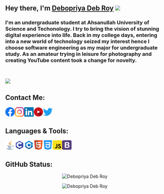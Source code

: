 ## Hey there, I'm  [Debopriya Deb Roy](https://dhruba-datta.github.io/MyPortfolio/) <img src="https://media.giphy.com/media/hvRJCLFzcasrR4ia7z/giphy.gif" width="25px"> 

### I'm an undergraduate student at Ahsanullah University of Science and Techonology. I try to bring the vision of stunning digital experience into life. Back in my college days, entering into a new world of technology seized my interest hence I choose software engineering as my major for undergraduate study. As an amateur trying in leisure for photography and creating YouTube content took a change for novelty.

<br />


![](https://visitor-badge.glitch.me/badge?page_id=DDR13GIT")

## Contact Me:
<a href="https://www.facebook.com/dhruba.datta.anjan/">
  <img align="left" alt="Deb's Facebook" width="30px" src="https://github.com/dhruba-datta/dhruba-datta/blob/main/assets/facebook.svg" />
</a>
<a href="https://www.instagram.com/debopriya_deb_roy">
  <img align="left" alt="Deb's Instagram" width="30px" src="https://github.com/dhruba-datta/dhruba-datta/blob/main/assets/instagram.svg" />
</a>
<a href="https://www.linkedin.com/in/debopriyadebroy/">
  <img align="left" alt="Deb's LinkedIN" width="30px" src="https://github.com/dhruba-datta/dhruba-datta/blob/main/assets/linkedin.svg" />
</a>
<a href="https://www.youtube.com/DhrubaDattaAnjan">
  <img align="left" alt="Deb's Youtube" width="30px" src="https://github.com/dhruba-datta/dhruba-datta/blob/main/assets/youtube.svg" />
</a>
<a href="https://www.twitter.com/dhruba_anjan/">
  <img align="left" alt="Deb's Twitter" width="30px" src="https://github.com/dhruba-datta/dhruba-datta/blob/main/assets/twitter.svg" />
</a>


<br />

<br />

## Languages & Tools:

<img align="left" alt="java" width="30px" src="https://github.com/dhruba-datta/dhruba-datta/blob/main/assets/java.svg" />
<img align="left" alt="c" width="30px" src="https://github.com/dhruba-datta/dhruba-datta/blob/main/assets/c-programming.svg" />
<img align="left" alt="c++" width="30px" src="https://github.com/dhruba-datta/dhruba-datta/blob/main/assets/c++.svg" />
<img align="left" alt="html" width="30px" src="https://github.com/dhruba-datta/dhruba-datta/blob/main/assets/html.svg" />
<img align="left" alt="css" width="30px" src="https://github.com/dhruba-datta/dhruba-datta/blob/main/assets/css.svg" />
<img align="left" alt="js" width="30px" src="https://github.com/dhruba-datta/dhruba-datta/blob/main/assets/js.svg" />
<img align="left" alt="bootstrap" width="30px" src="https://github.com/dhruba-datta/dhruba-datta/blob/main/assets/bootstrap.svg" />



<br />
<br />

## GitHub Status:

<p align="center"> <img src="https://github-readme-stats.vercel.app/api?username=DDR13GIT&show_icons=true&hide_border=true&bg_color=00000000&text_color=3498db&hide=issues" alt="Debopriya Deb Roy" />
<p align="center"> <img src="https://github-readme-stats.vercel.app/api/top-langs/?username=DDR13GIT&layout=compact&hide_border=true&bg_color=00000000&text_color=3498db" alt="Debopriya Deb Roy" /> 

